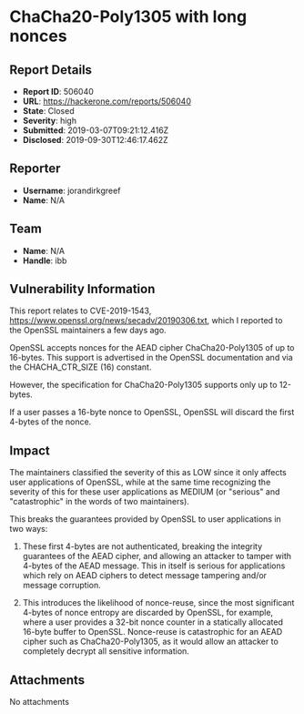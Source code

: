 # ChaCha20-Poly1305 with long nonces

## Report Details
- **Report ID**: 506040
- **URL**: https://hackerone.com/reports/506040
- **State**: Closed
- **Severity**: high
- **Submitted**: 2019-03-07T09:21:12.416Z
- **Disclosed**: 2019-09-30T12:46:17.462Z

## Reporter
- **Username**: jorandirkgreef
- **Name**: N/A

## Team
- **Name**: N/A
- **Handle**: ibb

## Vulnerability Information
This report relates to CVE-2019-1543, https://www.openssl.org/news/secadv/20190306.txt, which I reported to the OpenSSL maintainers a few days ago.

OpenSSL accepts nonces for the AEAD cipher ChaCha20-Poly1305 of up to 16-bytes. This support is advertised in the OpenSSL documentation and via the CHACHA_CTR_SIZE (16) constant.

However, the specification for ChaCha20-Poly1305 supports only up to 12-bytes.

If a user passes a 16-byte nonce to OpenSSL, OpenSSL will discard the first 4-bytes of the nonce.

## Impact

The maintainers classified the severity of this as LOW since it only affects user applications of OpenSSL, while at the same time recognizing the severity of this for these user applications as MEDIUM (or "serious" and "catastrophic" in the words of two maintainers).

This breaks the guarantees provided by OpenSSL to user applications in two ways:

1. These first 4-bytes are not authenticated, breaking the integrity guarantees of the AEAD cipher, and allowing an attacker to tamper with 4-bytes of the AEAD message. This in itself is serious for applications which rely on AEAD ciphers to detect message tampering and/or message corruption.

2. This introduces the likelihood of nonce-reuse, since the most significant 4-bytes of nonce entropy are discarded by OpenSSL, for example, where a user provides a 32-bit nonce counter in a statically allocated 16-byte buffer to OpenSSL. Nonce-reuse is catastrophic for an AEAD cipher such as ChaCha20-Poly1305, as it would allow an attacker to completely decrypt all sensitive information.

## Attachments
No attachments
